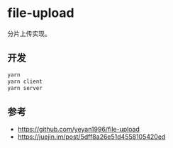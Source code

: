# file-upload

分片上传实现。

## 开发

```bash
yarn
yarn client
yarn server
```

## 参考

- https://github.com/yeyan1996/file-upload
- https://juejin.im/post/5dff8a26e51d4558105420ed
